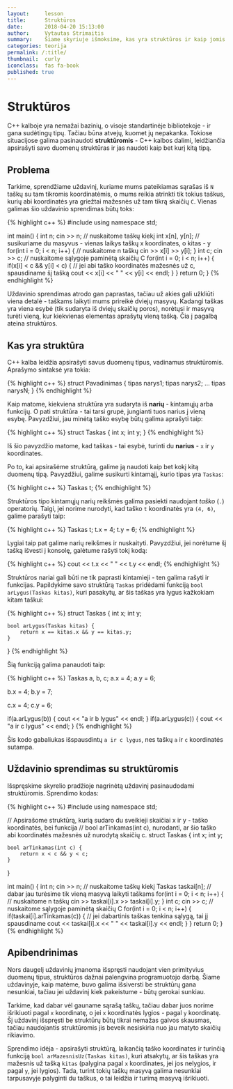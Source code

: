 ```yaml
---
layout:     lesson
title:      Struktūros
date:       2018-04-20 15:13:00
author:     Vytautas Strimaitis
summary:    Šiame skyriuje išmoksime, kas yra struktūros ir kaip jomis naudotis.
categories: teorija
permalink: /:title/
thumbnail:  curly
iconclass:  fas fa-book
published: true
---
```

# Struktūros
C++ kalboje yra nemažai bazinių, o visoje standartinėje bibliotekoje - ir gana sudėtingų tipų. Tačiau būna atvejų, kuomet jų nepakanka. Tokiose situacijose galima pasinaudoti **struktūromis** - C++ kalbos dalimi, leidžiančia apsirašyti savo duomenų struktūras ir jas naudoti kaip bet kurį kitą tipą.

## Problema
Tarkime, sprendžiame uždavinį, kuriame mums pateikiamas sąrašas iš `N` taškų su tam tikromis koordinatėmis, o mums reikia atrinkti tik tokius taškus, kurių abi koordinatės yra griežtai mažesnės už tam tikrą skaičių `C`. Vienas galimas šio uždavinio sprendimas būtų toks:

{% highlight c++ %}
#include <iostream>
using namespace std;

int main() {
    int n;
    cin >> n; // nuskaitome taškų kiekį
    int x[n], y[n]; // susikuriame du masyvus - vienas laikys taškų x koordinates, o kitas - y
    for(int i = 0; i < n; i++) { // nuskaitome n taškų
        cin >> x[i] >> y[i];
    }
    int c;
    cin >> c; // nuskaitome sąlygoje paminėtą skaičių C
    for(int i = 0; i < n; i++) {
        if(x[i] < c && y[i] < c) { // jei abi taško koordinatės mažesnės už c, spausdiname šį tašką
            cout << x[i] << " " << y[i] << endl;
        }
    }
    return 0;
}
{% endhighlight %}

Uždavinio sprendimas atrodo gan paprastas, tačiau už akies gali užkliūti viena detalė - taškams laikyti mums prireikė dviejų masyvų. Kadangi taškas yra viena esybė (tik sudaryta iš dviejų skaičių poros), norėtųsi ir masyvą turėti vieną, kur kiekvienas elementas aprašytų vieną tašką. Čia į pagalbą ateina struktūros.

## Kas yra struktūra
C++ kalba leidžia apsirašyti savus duomenų tipus, vadinamus struktūromis. Aprašymo sintaksė yra tokia:

{% highlight c++ %}
struct Pavadinimas {
    tipas narys1;
    tipas narys2;
    ...
    tipas narysN;
}
{% endhighlight %}

Kaip matome, kiekviena struktūra yra sudaryta iš **narių** - kintamųjų arba funkcijų. O pati struktūra - tai tarsi grupė, jungianti tuos narius į vieną esybę. Pavyzdžiui, jau minėtą taško esybę būtų galima aprašyti taip:

{% highlight c++ %}
struct Taskas {
    int x;
    int y;
}
{% endhighlight %}

Iš šio pavyzdžio matome, kad taškas - tai esybė, turinti du **narius** - `x` ir `y` koordinates.

Po to, kai apsirašėme struktūrą, galime ją naudoti kaip bet kokį kitą duomenų tipą. Pavyzdžiui, galime susikurti kintamąjį, kurio tipas yra `Taskas`:

{% highlight c++ %}
Taskas t;
{% endhighlight %}

Struktūros tipo kintamųjų narių reikšmės galima pasiekti naudojant *taško* (`.`) operatorių. Taigi, jei norime nurodyti, kad taško `t` koordinatės yra `(4, 6)`, galime parašyti taip:

{% highlight c++ %}
Taskas t;
t.x = 4;
t.y = 6;
{% endhighlight %}

Lygiai taip pat galime narių reikšmes ir nuskaityti. Pavyzdžiui, jei norėtume šį tašką išvesti į konsolę, galėtume rašyti tokį kodą:

{% highlight c++ %}
cout << t.x << " " << t.y << endl;
{% endhighlight %}

Struktūros nariai gali būti ne tik paprasti kintamieji - ten galima rašyti ir funkcijas. Papildykime savo struktūrą `Taskas` pridėdami funkciją `bool arLygus(Taskas kitas)`, kuri pasakytų, ar šis taškas yra lygus kažkokiam kitam taškui:

{% highlight c++ %}
struct Taskas {
    int x;
    int y;

    bool arLygus(Taskas kitas) {
        return x == kitas.x && y == kitas.y;
    }
}
{% endhighlight %}

Šią funkciją galima panaudoti taip:

{% highlight c++ %}
Taskas a, b, c;
a.x = 4;
a.y = 6;

b.x = 4;
b.y = 7;

c.x = 4;
c.y = 6;

if(a.arLygus(b)) {
    cout << "a ir b lygus" << endl;
}
if(a.arLygus(c)) {
    cout << "a ir c lygus" << endl;
}
{% endhighlight %}

Šis kodo gabaliukas išspausdintų `a ir c lygus`, nes taškų `a` ir `c` koordinatės sutampa.

## Uždavinio sprendimas su struktūromis
Išspręskime skyrelio pradžioje nagrinėtą uždavinį pasinaudodami struktūromis. Sprendimo kodas:

{% highlight c++ %}
#include <iostream>
using namespace std;

// Apsirašome struktūrą, kurią sudaro du sveikieji skaičiai x ir y - taško koordinatės, bei funkcija
// bool arTinkamas(int c), nurodanti, ar šio taško abi koordinatės mažesnės už nurodytą skaičių c.
struct Taskas {
    int x;
    int y;

    bool arTinkamas(int c) {
        return x < c && y < c;
    }
}

int main() {
    int n;
    cin >> n; // nuskaitome taškų kiekį
    Taskas taskai[n]; // dabar jau turėsime tik vieną masyvą laikyti taškams
    for(int i = 0; i < n; i++) { // nuskaitome n taškų
        cin >> taskai[i].x >> taskai[i].y;
    }
    int c;
    cin >> c; // nuskaitome sąlygoje paminėtą skaičių C
    for(int i = 0; i < n; i++) {
        if(taskai[i].arTinkamas(c)) { // jei dabartinis taškas tenkina sąlygą, tai jį spausdiname
            cout << taskai[i].x << " " << taskai[i].y << endl;
        }
    }
    return 0;
}
{% endhighlight %}

## Apibendrinimas
Nors daugelį uždavinių įmanoma išspręsti naudojant vien primityvius duomenų tipus, struktūros dažnai palengvina programuotojo darbą. Šiame uždavinyje, kaip matėme, buvo galima išsiversti be struktūrų gana nesunkiai, tačiau jei uždavinį kiek pakeistume - būtų gerokai sunkiau.

Tarkime, kad dabar vėl gauname sąrašą taškų, tačiau dabar juos norime išrikiuoti pagal `x` koordinatę, o jei `x` koordinatės lygios - pagal `y` koordinatę. Šį uždavinį išspręsti be struktūrų būtų tikrai nemažas galvos skausmas, tačiau naudojantis struktūromis jis beveik nesiskiria nuo jau matyto skaičių rikiavimo.

Sprendimo idėja - apsirašyti struktūrą, laikančią taško koordinates ir turinčią funkciją `bool arMazesnisUz(Taskas kitas)`, kuri atsakytų, ar šis taškas yra mažesnis už tašką `kitas` (palygina pagal `x` koordinates, jei jos nelygios, ir pagal `y`, jei lygios). Tada, turint tokių taškų masyvą galima nesunkiai tarpusavyje palyginti du taškus, o tai leidžia ir turimą masyvą išrikiuoti.